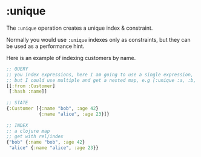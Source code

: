 # :unique

The `:unique` operation creates a unique index & constraint.

Normally you would use `:unique` indexes only as constraints, but they can be used as a performance hint.

Here is an example of indexing customers by name.

```clojure 
;; QUERY
;; you index expressions, here I am going to use a single expression,
;; but I could use multiple and get a nested map, e.g [:unique :a, :b, :c]
[[:from :Customer] 
 [:hash :name]]
 
;; STATE
{:Customer [{:name "bob", :age 42}
            {:name "alice", :age 23}]}
         
;; INDEX
;; a clojure map
;; get with rel/index
{"bob" {:name "bob", :age 42}
 "alice" {:name "alice", :age 23}}
```